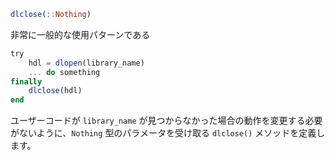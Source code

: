 ```julia
dlclose(::Nothing)
```

非常に一般的な使用パターンである

```julia
try
    hdl = dlopen(library_name)
    ... do something
finally
    dlclose(hdl)
end
```

ユーザーコードが `library_name` が見つからなかった場合の動作を変更する必要がないように、`Nothing` 型のパラメータを受け取る `dlclose()` メソッドを定義します。
